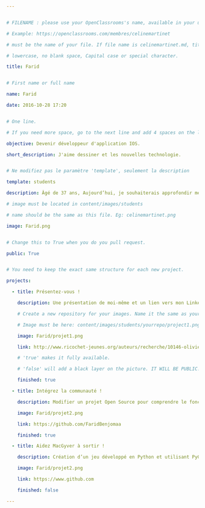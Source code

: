 ```yaml
---


# FILENAME : please use your OpenClassrooms's name, available in your url.

# Example: https://openclassrooms.com/membres/celinemartinet

# must be the name of your file. If file name is celinemartinet.md, title is celinemartinet.

# lowercase, no blank space, Capital case or special character.

title: Farid


# First name or full name

name: Farid

date: 2016-10-28 17:20


# One line.

# If you need more space, go to the next line and add 4 spaces on the left, as in 'description'.

objective: Devenir développeur d'application IOS.

short_description: J'aime dessiner et les nouvelles technologie.


# Ne modifiez pas le paramètre 'template', seulement la description

template: students

description: Âgé de 37 ans, Aujourd’hui, je souhaiterais approfondir mes connaissances   

# image must be located in content/images/students

# name should be the same as this file. Eg: celinemartinet.png

image: Farid.png


# Change this to True when you do you pull request.

public: True


# You need to keep the exact same structure for each new project.

projects:

  - title: Présentez-vous !

    description: Une présentation de moi-même et un lien vers mon LinkedIn.

    # Create a new repository for your images. Name it the same as your nickname and profile picture.

    # Image must be here: content/images/students/yourrepo/project1.png

    image: Farid/projet1.png

    link: http://www.ricochet-jeunes.org/auteurs/recherche/10146-olivier-vogel

    # 'true' makes it fully available.

    # 'false' will add a black layer on the picture. IT WILL BE PUBLIC!

    finished: true

  - title: Intégrez la communauté !

    description: Modifier un projet Open Source pour comprendre le fonctionnement de Git, Github et des pull requests. 

    image: Farid/projet2.png

    link: https://github.com/FaridBenjomaa

    finished: true

  - title: Aidez MacGyver à sortir !

    description: Création d’un jeu développé en Python et utilisant PyGame.

    image: Farid/projet2.png

    link: https://www.github.com

    finished: false

---
```


